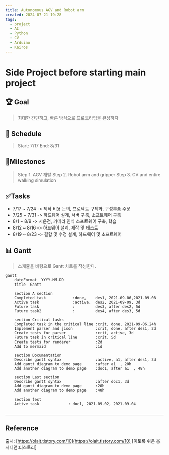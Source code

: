 ```yaml
---
title: Autonomous AGV and Robot arm
created: 2024-07-21 19:28
tags:
  - project
  - AI
  - Python
  - CV
  - Arduino
  - Kairos
---
```


# Side Project before starting main project
## 🏆 Goal
> 최대한 간단하고, 빠른 방식으로 프로토타입을 완성하자

## 📅  Schedule
> Start: 7/17
> End: 8/31

##  💎Milestones
> Step 1. AGV 개발
> Step 2. Robot arm and gripper
> Step 3. CV and entire walking simulation

## ✅Tasks
- 7/17 ~ 7/24 -> 제작 비용 논의, 프로젝트 구체화, 구성부품 주문
- 7/25 ~ 7/31 -> 하드웨어 설계, 서버 구축, 소프트웨어 구축
- 8/1 ~ 8/9 -> 시운전, 카메라 인식 소프트웨어 구축, 학습
- 8/12 ~ 8/16 -> 하드웨어 설계, 제작 및 테스트
- 8/19 ~ 8/23 -> 결합 및 수정 설계, 하드웨어 및 소프트웨어 

## 📊 Gantt
> 스케쥴을 바탕으로 Gantt 차트를 작성한다.
```mermaid
gantt
    dateFormat  YYYY-MM-DD
	title  Gantt
	
    section A section
    Completed task            :done,    des1, 2021-09-06,2021-09-08
    Active task               :active,  des2, 2021-09-09, 3d
    Future task               :         des3, after des2, 5d
    Future task2              :         des4, after des3, 5d

    section Critical tasks
    Completed task in the critical line :crit, done, 2021-09-06,24h
    Implement parser and jison          :crit, done, after des1, 2d
    Create tests for parser             :crit, active, 3d
    Future task in critical line        :crit, 5d
    Create tests for renderer           :2d
    Add to mermaid                      :1d

    section Documentation
    Describe gantt syntax               :active, a1, after des1, 3d
    Add gantt diagram to demo page      :after a1  , 20h
    Add another diagram to demo page    :doc1, after a1  , 48h

    section Last section
    Describe gantt syntax               :after doc1, 3d
    Add gantt diagram to demo page      :20h
    Add another diagram to demo page    :48h
	
	section test
	Active task 			: doc1, 2021-09-02, 2021-09-04
	
```
---
## Reference

출처: [https://olait.tistory.com/10](https://olait.tistory.com/10) [이토록 쉬운 옵시디언:티스토리]